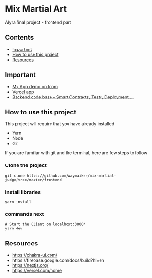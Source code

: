 # Mix Martial Art 

Alyra final project - frontend part

## Contents
- [Important](#important)
- [How to use this project](#how-to-use-this-project)
- [Resources](#resources)

## Important

- [My App demo on loom](https://www.loom.com/share/2df1c07a70cd42c6abd4d19e9b214e01)
- [Vercel app](https://nextjs-voting-system-mdczrnyz7-wdevblockchain-gmailcom.vercel.app/)
- [Backend code base - Smart Contracts, Tests, Deployment ...](https://github.com/waymaiker/dapps-voting-system/blob/master/README.md#need-to-deploy-the-contract-on-goerli)


## How to use this project
This project will require that you have already installed
* Yarn
* Node
* Git

If you are familiar with git and the terminal, here are few steps to follow

### Clone the project
```shell
git clone https://github.com/waymaiker/mix-martial-judge/tree/master/frontend
```

### Install libraries
```shell
yarn install
```
### commands next
```shell
# Start the Client on localhost:3000/
yarn dev
```

## Resources

* https://chakra-ui.com/
* https://firebase.google.com/docs/build?hl=en
* https://nextjs.org/
* https://vercel.com/home
